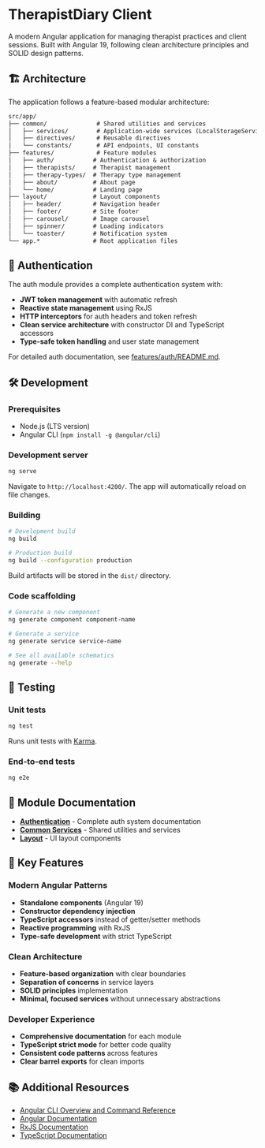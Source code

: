# TherapistDiary Client

A modern Angular application for managing therapist practices and client sessions. Built with Angular 19, following clean architecture principles and SOLID design patterns.

## 🏗️ Architecture

The application follows a feature-based modular architecture:

```txt
src/app/
├── common/              # Shared utilities and services
│   ├── services/        # Application-wide services (LocalStorageService)
│   ├── directives/      # Reusable directives
│   └── constants/       # API endpoints, UI constants
├── features/            # Feature modules
│   ├── auth/           # Authentication & authorization
│   ├── therapists/     # Therapist management
│   ├── therapy-types/  # Therapy type management
│   ├── about/          # About page
│   └── home/           # Landing page
├── layout/             # Layout components
│   ├── header/         # Navigation header
│   ├── footer/         # Site footer
│   ├── carousel/       # Image carousel
│   ├── spinner/        # Loading indicators
│   └── toaster/        # Notification system
└── app.*               # Root application files
```

## 🔐 Authentication

The auth module provides a complete authentication system with:

- **JWT token management** with automatic refresh
- **Reactive state management** using RxJS
- **HTTP interceptors** for auth headers and token refresh
- **Clean service architecture** with constructor DI and TypeScript accessors
- **Type-safe token handling** and user state management

For detailed auth documentation, see [features/auth/README.md](src/app/features/auth/README.md).

## 🛠️ Development

### Prerequisites

- Node.js (LTS version)
- Angular CLI (`npm install -g @angular/cli`)

### Development server

```bash
ng serve
```

Navigate to `http://localhost:4200/`. The app will automatically reload on file changes.

### Building

```bash
# Development build
ng build

# Production build
ng build --configuration production
```

Build artifacts will be stored in the `dist/` directory.

### Code scaffolding

```bash
# Generate a new component
ng generate component component-name

# Generate a service
ng generate service service-name

# See all available schematics
ng generate --help
```

## 🧪 Testing

### Unit tests

```bash
ng test
```

Runs unit tests with [Karma](https://karma-runner.github.io).

### End-to-end tests

```bash
ng e2e
```

## 📁 Module Documentation

- **[Authentication](src/app/features/auth/README.md)** - Complete auth system documentation
- **[Common Services](src/app/common/README.md)** - Shared utilities and services
- **[Layout](src/app/layout/toaster/README.md)** - UI layout components

## 🔧 Key Features

### Modern Angular Patterns

- **Standalone components** (Angular 19)
- **Constructor dependency injection**
- **TypeScript accessors** instead of getter/setter methods
- **Reactive programming** with RxJS
- **Type-safe development** with strict TypeScript

### Clean Architecture

- **Feature-based organization** with clear boundaries
- **Separation of concerns** in service layers
- **SOLID principles** implementation
- **Minimal, focused services** without unnecessary abstractions

### Developer Experience

- **Comprehensive documentation** for each module
- **TypeScript strict mode** for better code quality
- **Consistent code patterns** across features
- **Clear barrel exports** for clean imports

## 📚 Additional Resources

- [Angular CLI Overview and Command Reference](https://angular.dev/tools/cli)
- [Angular Documentation](https://angular.dev/)
- [RxJS Documentation](https://rxjs.dev/)
- [TypeScript Documentation](https://www.typescriptlang.org/docs/)
